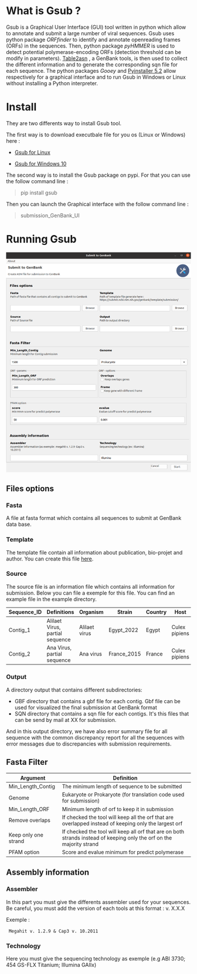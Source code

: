 # What is Gsub ?

Gsub is a Graphical User Interface (GUI) tool written in python which allow to annotate and submit a large number of viral sequences.
Gsub uses python package *ORFfinder* to identify and annotate openreading frames (ORFs) in 
the sequences. Then, python package *pyHMMER* is used to detect potential polymerase-encoding ORFs 
(detection threshold can be modify in parameters). 
[Table2asn](https://www.ncbi.nlm.nih.gov/genbank/table2asn/) , a GenBank tools, is then used to collect the different 
information and to generate the corresponding sqn file for each sequence. 
The python packages *Gooey* and [Pyinstaller 5.2](https://pyinstaller.org/) allow respectively for 
a graphical interface and to run Gsub in Windows or Linux without installing a Python interpreter.

# Install

They are two differents way to install Gsub tool.

The first way is to download executbale file for you os (Linux or Windows) here :

* <a href="https://github.com/FlorianCHA/upload-file/raw/master/Gsub_linux">Gsub for Linux</a>

* <a href="./Gsub/exec/Gsub_windows.exe" download>Gsub for Windows 10</a>

The second way is to install the Gsub package on pypi. For that you can use the follow command line :


> pip install gsub


Then you can launch the Graphical interface with the follow command line :


> submission_GenBank_UI


# Running Gsub

![](./Gsub/image/GUI_exemple.png)

## Files options

### Fasta

A file at fasta format which contains all sequences to submit at GenBank data base. 

### Template

The template file contain all information about publication, bio-projet and author. You can create this file 
[here](https://submit.ncbi.nlm.nih.gov/genbank/template/submission/).


### Source

The source file is an information file which contains all information for submission. Below you can file a exemple for this file.
You can find an example file in the example directory. 

| Sequence_ID | Definitions                     | Organism     | Strain     | Country | Host          | Collection_date | Molecule | Lineage                   |
|-------------|---------------------------------|--------------|------------|---------|---------------|-----------------|----------|---------------------------|
| Contig_1    | Alilaet Virus, partial sequence | Alilaet virus | Egypt_2022 | Egypt   | Culex pipiens | 2022            | RNA      | Riboviria; Picornavirales | 
| Contig_2    | Ana Virus, partial sequence     | Ana virus    | France_2015 | France  | Culex pipiens | 2015            | RNA      | Riboviria; Jingchuvirales | 

### Output

A directory output that contains different subdirectories:

* GBF directory that contains a gbf file for each contig. Gbf file can be used for visualized the final submission at GenBank format
* SQN directory that contains a sqn file for each contigs. It's this files that can be send by mail at XX for submission.

And in this output directory, we have also error summary file for all sequence with the common discrepancy report for all the sequences with error messages due to discrepancies with submission requirements.

## Fasta Filter 


| Argument             | Definition                                                                                                            |
|----------------------|-----------------------------------------------------------------------------------------------------------------------|
| Min_Length_Contig    | The minimum length of sequence to be submitted                                                                        |
| Genome               | Eukaryote or Prokaryote (for translation code used for submission)                                                    |
| Min_Length_ORF       | Minimum length of orf to keep it in submission                                                                        |
| Remove overlaps      | If checked the tool will keep all the orf that are overlapped instead of keeping only the largest orf                 |
| Keep only one strand | If checked the tool will keep all orf that are on both strands instead of keeping only the orf on the majority strand |
| PFAM option          | Score and evalue minimum for predict polymerase                                                                       |

## Assembly information

### Assembler 

In this part you must give the differents assembler used for your sequences. Be careful, you must add the version of each tools at this format : v. X.X.X

Exemple :
   
     Megahit v. 1.2.9 & Cap3 v. 10.2011

### Technology

Here you must give the sequencing technology as exemple (e.g ABI 3730; 454 GS-FLX Titanium; Illumina GAIIx)
